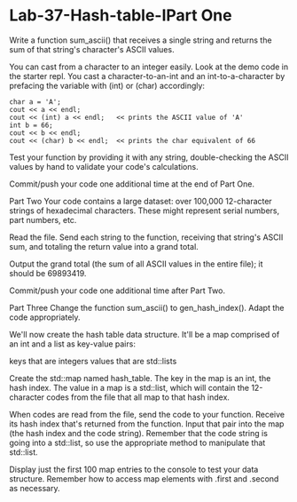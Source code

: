 # Lab-37-Hash-table-IPart One

Write a function sum_ascii() that receives a single string and returns the sum of that string's character's ASCII values. 

You can cast from a character to an integer easily. Look at the demo code in the starter repl. You cast a character-to-an-int and an int-to-a-character by prefacing the variable with (int) or (char) accordingly:

    char a = 'A';
    cout << a << endl;
    cout << (int) a << endl;   << prints the ASCII value of 'A'
    int b = 66;
    cout << b << endl;
    cout << (char) b << endl;  << prints the char equivalent of 66

Test your function by providing it with any string, double-checking the ASCII values by hand to validate your code's calculations.

Commit/push your code one additional time at the end of Part One.

 

Part Two
Your code contains a large dataset: over 100,000 12-character strings of hexadecimal characters. These might represent serial numbers, part numbers, etc.

Read the file. Send each string to the function, receiving that string's ASCII sum, and totaling the return value into a grand total.

Output the grand total (the sum of all ASCII values in the entire file); it should be 69893419. 

Commit/push your code one additional time after Part Two.

 

Part Three
Change the function sum_ascii() to gen_hash_index(). Adapt the code appropriately.

We'll now create the hash table data structure. It'll be a map comprised of an int and a list as key-value pairs:

keys that are integers
values that are std::lists

Create the std::map named hash_table. The key in the map is an int, the hash index. The value in a map is a std::list, which will contain the 12-character codes from the file that all map to that hash index.

When codes are read from the file, send the code to your function. Receive its hash index that's returned from the function. Input that pair into the map (the hash index and the code string). Remember that the code string is going into a std::list, so use the appropriate method to manipulate that std::list.

Display just the first 100 map entries to the console to test your data structure. Remember how to access map elements with .first and .second as necessary.
